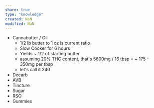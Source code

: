 ```yaml
---
share: true
type: "knowledge"
created: NaN 
modified: NaN
---
```

 
- Cannabutter / Oil
	- 1/2 lb butter to 1 oz is current ratio
	- Slow Cooker for 6 hours
	- Yields ~ 1/2 of starting butter
	- assuming 20% THC content, that's 5600mg / 16 tbsp = ~ 175 - 350mg per tbsp
	- let's call it 240
- Decarb
- AVB
- Tincture
- Sugar
- RSO
- Gummies
